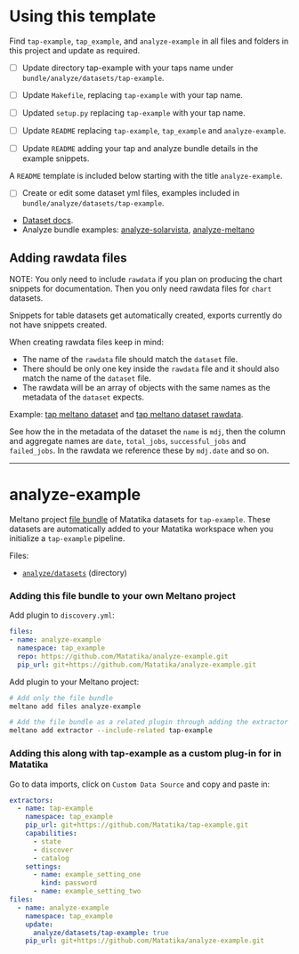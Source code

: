 # Using this template

Find `tap-example`, `tap_example`, and `analyze-example` in all files and folders in this project and update as required.

- [ ] Update directory tap-example with your taps name under `bundle/analyze/datasets/tap-example`.
- [ ] Update `Makefile`, replacing `tap-example` with your tap name.
- [ ] Updated `setup.py` replacing `tap-example` with your tap name.

- [ ] Update `README` replacing `tap-example`, `tap_example` and `analyze-example`.
- [ ] Update `README` adding your tap and analyze bundle details in the example snippets.

A `README` template is included below starting with the title `analyze-example`.

- [ ] Create or edit some dataset yml files, examples included in `bundle/analyze/datasets/tap-example`.
- [Dataset docs](https://www.matatika.com/docs/data/data-visualisation/dataset-yaml).
- Analyze bundle examples: [analyze-solarvista](https://github.com/Matatika/analyze-solarvista), [analyze-meltano](https://github.com/Matatika/analyze-meltano)

## Adding rawdata files

NOTE: You only need to include `rawdata` if you plan on producing the chart snippets for documentation. Then you only need rawdata files for `chart` datasets. 

Snippets for table datasets get automatically created, exports currently do not have snippets created.

When creating rawdata files keep in mind:
- The name of the `rawdata` file should match the `dataset` file.
- There should be only one key inside the `rawdata` file and it should also match the name of the `dataset` file.
- The rawdata will be an array of objects with the same names as the metadata of the `dataset` expects.

Example: [tap meltano dataset](https://github.com/Matatika/analyze-meltano/blob/master/bundle/analyze/datasets/tap-meltano/meltano-daily-jobs-stats-last-30-days.yml) and [tap meltano dataset rawdata](https://github.com/Matatika/analyze-meltano/blob/master/rawdata/meltano-daily-jobs-stats-last-30-days.yml).

See how the in the metadata of the dataset the `name` is `mdj`, then the column and aggregate names are `date`, `total_jobs`, `successful_jobs` and `failed_jobs`. In the rawdata we reference these by `mdj.date` and so on.

---

# analyze-example

Meltano project [file bundle](https://meltano.com/docs/command-line-interface.html#file-bundle) of Matatika datasets for `tap-example`. These datasets are automatically added to your Matatika workspace when you initialize a `tap-example` pipeline.

Files:
- [`analyze/datasets`](./bundle/analyze/datasets) (directory)

### Adding this file bundle to your own Meltano project

Add plugin to `discovery.yml`:
```yaml
files:
- name: analyze-example
  namespace: tap_example
  repo: https://github.com/Matatika/analyze-example.git
  pip_url: git+https://github.com/Matatika/analyze-example.git
```

Add plugin to your Meltano project:
```bash
# Add only the file bundle
meltano add files analyze-example

# Add the file bundle as a related plugin through adding the extractor
meltano add extractor --include-related tap-example
```

### Adding this along with tap-example as a custom plug-in for in Matatika

Go to data imports, click on `Custom Data Source` and copy and paste in:

```yaml
extractors:
  - name: tap-example
    namespace: tap_example
    pip_url: git+https://github.com/Matatika/tap-example.git
    capabilities:
      - state
      - discover
      - catalog
    settings:
      - name: example_setting_one
        kind: password
      - name: example_setting_two
files:
  - name: analyze-example
    namespace: tap_example
    update:
      analyze/datasets/tap-example: true
    pip_url: git+https://github.com/Matatika/analyze-example.git
```